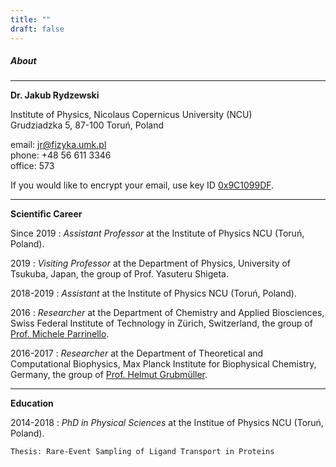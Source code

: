 ```yaml
---
title: ""
draft: false
---
```


##### About
---

**Dr. Jakub Rydzewski**

Institute of Physics, Nicolaus Copernicus University (NCU)   
Grudziadzka 5, 87-100 Toruń, Poland

email: <jr@fizyka.umk.pl>  
phone: +48 56 611 3346  
office: 573  

If you would like to encrypt your email, use key ID [0x9C1099DF](/gpg.asc).

---

**Scientific Career**

Since 2019
:   *Assistant Professor* at the Institute of Physics NCU (Toruń, Poland).

2019
:   *Visiting Professor* at the Department of Physics, University of Tsukuba,
    Japan, the group of Prof. Yasuteru Shigeta.

2018-2019
:   *Assistant* at the Institute of Physics NCU (Toruń, Poland).

2016
:   *Researcher* at the Department of Chemistry and Applied Biosciences,
    Swiss Federal Institute of Technology in Zürich, Switzerland,
    the group of [Prof. Michele Parrinello](http://www.rgp.ethz.ch).

2016-2017
:   *Researcher* at the Department of Theoretical and Computational Biophysics,
    Max Planck Institute for Biophysical Chemistry, Germany,
    the group of [Prof. Helmut Grubmüller](https://www.mpibpc.mpg.de/grubmueller).

---

**Education**

2014-2018
:   *PhD in Physical Sciences* at the Institue of Physics NCU (Toruń, Poland).

    Thesis: Rare-Event Sampling of Ligand Transport in Proteins
